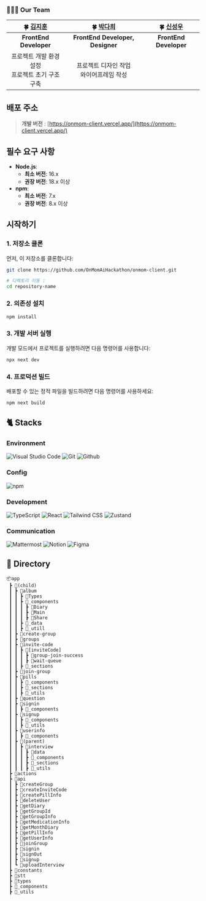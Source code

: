 ### 👩‍👧‍👧 Our Team

| **🍀 [김지훈](https://github.com/)** | **🍀 [박다희](https://github.com/)** | **🍀 [신성우](https://github.com/)** |
| :-----------------------------------: | :-----------------------------------: | :---------------------------------: |
| **FrontEnd Developer**               | **FrontEnd Developer, Designer**       | **FrontEnd Developer**      |
|  프로젝트 개발 환경 설정<br/> 프로젝트 초기 구조 구축 <br/> | 프로젝트 디자인 작업 <br/> 와이어프레임 작성  |                          |


## 배포 주소

> **개발 버전** : [https://onmom-client.vercel.app/](https://onmom-client.vercel.app/)

## 필수 요구 사항

- **Node.js**: 
  - **최소 버전**: 16.x
  - **권장 버전**: 18.x 이상
- **npm**:
  - **최소 버전**: 7.x
  - **권장 버전**: 8.x 이상

## 시작하기

### 1. 저장소 클론

먼저, 이 저장소를 클론합니다:

```bash
git clone https://github.com/OnMomAiHackathon/onmom-client.git

# 디렉토리 이동 :
cd repository-name
```

### 2. 의존성 설치

```bash
npm install
```

### 3. 개발 서버 실행

개발 모드에서 프로젝트를 실행하려면 다음 명령어를 사용합니다:

```bash
npx next dev
```

### 4. 프로덕션 빌드

배포할 수 있는 정적 파일을 빌드하려면 다음 명령어를 사용하세요:

```bash
npm next build
```

## 🐈 Stacks 

### Environment

![Visual Studio Code](https://img.shields.io/badge/Visual%20Studio%20Code-007ACC?style=for-the-badge&logo=Visual%20Studio%20Code&logoColor=white)
![Git](https://img.shields.io/badge/Git-F05032?style=for-the-badge&logo=Git&logoColor=white)
![Github](https://img.shields.io/badge/GitHub-181717?style=for-the-badge&logo=GitHub&logoColor=white)

### Config

![npm](https://img.shields.io/badge/npm-CB3837?style=for-the-badge&logo=npm&logoColor=white)

### Development

![TypeScript](https://img.shields.io/badge/TypeScript-3178C6?style=for-the-badge&logo=typescript&logoColor=white)
![React](https://img.shields.io/badge/React-20232A?style=for-the-badge&logo=react&logoColor=61DAFB)
![Tailwind CSS](https://img.shields.io/badge/Tailwind_CSS-38B2AC?style=for-the-badge&logo=tailwind-css&logoColor=white)
![Zustand](https://img.shields.io/badge/Zustand-18181B?style=for-the-badge&logo=zustand&logoColor=white)

### Communication

![Mattermost](https://img.shields.io/badge/Mattermost-0058CC?style=for-the-badge&logo=Mattermost&logoColor=white)
![Notion](https://img.shields.io/badge/Notion-000000?style=for-the-badge&logo=Notion&logoColor=white)
![Figma](https://img.shields.io/badge/Figma-F24E1E?style=for-the-badge&logo=figma&logoColor=white)

## 📖 Directory

```
📦app
 ┣ 📂(child)
 ┃ ┣ 📂album
 ┃ ┃ ┣ 📂Types
 ┃ ┃ ┣ 📂_components
 ┃ ┃ ┃ ┣ 📂Diary
 ┃ ┃ ┃ ┣ 📂Main
 ┃ ┃ ┃ ┣ 📂Share
 ┃ ┃ ┣ 📂_data
 ┃ ┃ ┣ 📂_utill
 ┃ ┣ 📂create-group
 ┃ ┣ 📂groups
 ┃ ┣ 📂invite-code
 ┃ ┃ ┣ 📂[inviteCode]
 ┃ ┃ ┃ ┣ 📂group-join-success
 ┃ ┃ ┃ ┣ 📂wait-queue
 ┃ ┃ ┣ 📂_sections
 ┃ ┣ 📂join-group
 ┃ ┣ 📂pills
 ┃ ┃ ┣ 📂_components
 ┃ ┃ ┣ 📂_sections
 ┃ ┃ ┣ 📂_utils
 ┃ ┣ 📂question
 ┃ ┣ 📂signin
 ┃ ┃ ┣ 📂_components
 ┃ ┣ 📂signup
 ┃ ┃ ┣ 📂_components
 ┃ ┃ ┣ 📂_utils
 ┃ ┣ 📂userinfo
 ┃ ┃ ┣ 📂_components
 ┃ ┣ 📂(parent)
 ┃ ┃ ┣ 📂interview
 ┃ ┃ ┃ ┣ 📂data
 ┃ ┃ ┃ ┣ 📂_components
 ┃ ┃ ┃ ┣ 📂_sections
 ┃ ┃ ┃ ┣ 📂_utils
 ┣ 📂actions
 ┣ 📂api
 ┃ ┣ 📂createGroup
 ┃ ┣ 📂createInviteCode
 ┃ ┣ 📂createPillInfo
 ┃ ┣ 📂deleteUser
 ┃ ┣ 📂getDiary
 ┃ ┣ 📂getGroupId
 ┃ ┣ 📂getGroupInfo
 ┃ ┣ 📂getMedicationInfo
 ┃ ┣ 📂getMonthDiary
 ┃ ┣ 📂getPillInfo
 ┃ ┣ 📂getUserInfo
 ┃ ┣ 📂joinGroup
 ┃ ┣ 📂signin
 ┃ ┣ 📂signOut
 ┃ ┣ 📂signup
 ┃ ┗ 📂uploadInterview
 ┣ 📂constants
 ┣ 📂stt
 ┣ 📂types
 ┣ 📂_components
 ┣ 📂_utils
```

